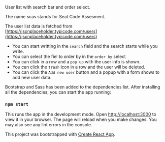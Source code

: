 User list with search bar and order select.

The name scas stands for Seat Code Assesment.

The user list data is fetched from [https://jsonplaceholder.typicode.com/users](https://jsonplaceholder.typicode.com/users)

- You can start writting in the `search` field and the search starts while you write.
- You can select the fiel to order by in the `order by` select
- You can click in a row and a `pop up` with the user info is shown.
- You can click the `trash` icon in a row and the user will be deleted.
- You can click the `Add new user` button and a popup with a form shows to add new user data.

Bootstrap and Sass has been added to the dependencies list.
After installing all the dependencies, you can start the app running:

### `npm start`

This runs the app in the development mode.
Open [http://localhost:3000](http://localhost:3000) to view it in your browser.
The page will reload when you make changes.
You may also see any lint errors in the console.

This project was bootstrapped with [Create React App](https://github.com/facebook/create-react-app).

